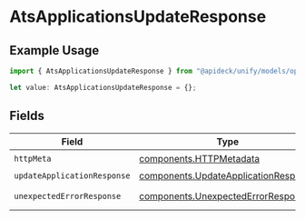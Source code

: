 # AtsApplicationsUpdateResponse

## Example Usage

```typescript
import { AtsApplicationsUpdateResponse } from "@apideck/unify/models/operations";

let value: AtsApplicationsUpdateResponse = {};
```

## Fields

| Field                                                                                        | Type                                                                                         | Required                                                                                     | Description                                                                                  |
| -------------------------------------------------------------------------------------------- | -------------------------------------------------------------------------------------------- | -------------------------------------------------------------------------------------------- | -------------------------------------------------------------------------------------------- |
| `httpMeta`                                                                                   | [components.HTTPMetadata](../../models/components/httpmetadata.md)                           | :heavy_check_mark:                                                                           | N/A                                                                                          |
| `updateApplicationResponse`                                                                  | [components.UpdateApplicationResponse](../../models/components/updateapplicationresponse.md) | :heavy_minus_sign:                                                                           | Applications                                                                                 |
| `unexpectedErrorResponse`                                                                    | [components.UnexpectedErrorResponse](../../models/components/unexpectederrorresponse.md)     | :heavy_minus_sign:                                                                           | Unexpected error                                                                             |